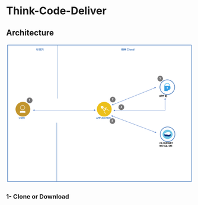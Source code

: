 # Think-Code-Deliver

## Architecture

![`Architecture`](images/architecture.PNG)

### 1- Clone or Download 

